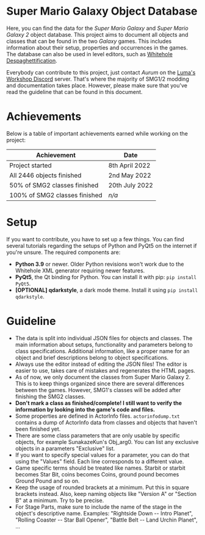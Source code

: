 # Super Mario Galaxy Object Database
Here, you can find the data for the *Super Mario Galaxy* and *Super Mario Galaxy 2* object database. This project aims to document all objects and classes that can be found in the two *Galaxy* games. This includes information about their setup, properties and occurrences in the games. The database can also be used in level editors, such as [Whitehole Despaghettification](https://github.com/SunakazeKun/Whitehole-Despaghettification).

Everybody can contribute to this project, just contact *Aurum* on the [Luma's Workshop Discord](https://discord.gg/k7ZKzSDsVq) server. That's where the majority of SMG1/2 modding and documentation takes place. However, please make sure that you've read the guideline that can be found in this document.

# Achievements
Below is a table of important achievements earned while working on the project:

|Achievement|Date|
|-|-|
|Project started|8th April 2022|
|All 2446 objects finished|2nd May 2022|
|50% of SMG2 classes finished|20th July 2022|
|100% of SMG2 classes finished|*n/a*|

# Setup
If you want to contribute, you have to set up a few things. You can find several tutorials regarding the setups of Python and PyQt5 on the internet if you're unsure. The required components are:
- **Python 3.9** or newer. Older Python revisions won't work due to the Whitehole XML generator requiring newer features.
- **PyQt5**, the Qt binding for Python. You can install it with pip: ``pip install PyQt5``.
- **[OPTIONAL] qdarkstyle**, a dark mode theme. Install it using ``pip install qdarkstyle``.

# Guideline
- The data is split into individual JSON files for objects and classes. The main information about setups, functionality and parameters belong to class specifications. Additional information, like a proper name for an object and brief descriptions belong to object specifications.
- Always use the editor instead of editing the JSON files! The editor is easier to use, takes care of mistakes and regenerates the HTML pages.
- As of now, we only document the classes from Super Mario Galaxy 2. This is to keep things organized since there are several differences between the games. However, SMG1's classes will be added after finishing the SMG2 classes.
- **Don't mark a class as finished/complete! I still want to verify the information by looking into the game's code and files.**
- Some properties are defined in ActorInfo files. `actorinfodump.txt` contains a dump of ActorInfo data from classes and objects that haven't been finished yet.
- There are some class parameters that are only usable by specific objects, for example SunakazeKun's Obj_arg0. You can list any exclusive objects in a parameters "Exclusive" list.
- If you want to specify special values for a parameter, you can do that using the "Values" field. Each line corresponds to a different value.
- Game specific terms should be treated like names. Starbit or starbit becomes Star Bit, coins becomes Coins, ground pound becomes Ground Pound and so on.
- Keep the usage of rounded brackets at a minimum. Put this in square brackets instead. Also, keep naming objects like "Version A" or "Section B" at a minimum. Try to be precise.
- For Stage Parts, make sure to include the name of the stage in the object's descriptive name. Examples: "Rightside Down -- Intro Planet", "Rolling Coaster -- Star Ball Opener", "Battle Belt -- Land Urchin Planet", ...